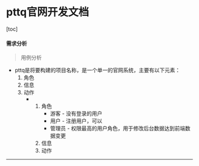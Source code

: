 # 			pttq官网开发文档

[toc]

#### 需求分析

> 用例分析

- pttq是将要构建的项目名称，是一个单一的官网系统，主要有以下元素：
  	1. 角色
   	2. 信息
   	3. 动作
       - 1. 角色
            - 游客 - 没有登录的用户
            - 用户 - 注册用户，可以
            - 管理员 - 权限最高的用户角色，用于修改后台数据达到前端数据变更
         2. 信息
         3. 动作

***

